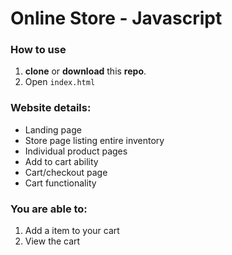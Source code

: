 # Online Store - Javascript

### How to use

1. **clone** or **download** this **repo**.
2. Open ```index.html``` 

### Website details:

- Landing page
- Store page listing entire inventory
- Individual product pages
- Add to cart ability
- Cart/checkout page
- Cart functionality

### You are able to: 

1. Add a item to your cart
2. View the cart
